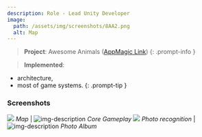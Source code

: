 ```yaml
---
description: Role - Lead Unity Developer
image:
  path: /assets/img/screenshots/8AA2.png
  alt: Map
---
```


> **Project**: Awesome Animals ([AppMagic Link](https://appmagic.rocks/google-play/awesome-animals/com.deuscraft.amazinganimals)) 
{: .prompt-info } 

> **Implemented**:
- architecture,
- most of game systems.
{: .prompt-tip } 

### Screenshots

![](/assets/img/screenshots/7AA1.png) _Map_ | ![img-description](/assets/img/screenshots/8AA2.png) _Core Gameplay_
![](/assets/img/screenshots/9AA3.png) _Photo recognition_ | ![img-description](/assets/img/screenshots/10AA4.png) _Photo Album_